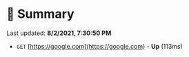 # 📖 Summary
Last updated: **8/2/2021, 7:30:50 PM**

- `GET` [https://google.com](https://google.com) - **Up** (113ms)
